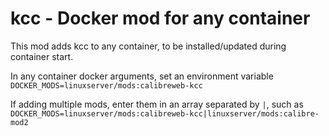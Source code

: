 # kcc - Docker mod for any container

This mod adds kcc to any container, to be installed/updated during container start.

In any container docker arguments, set an environment variable `DOCKER_MODS=linuxserver/mods:calibreweb-kcc`

If adding multiple mods, enter them in an array separated by `|`, such as `DOCKER_MODS=linuxserver/mods:calibreweb-kcc|linuxserver/mods:calibre-mod2`